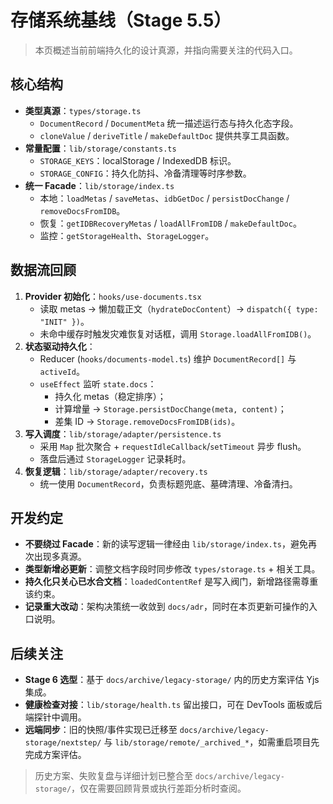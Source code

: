 # 存储系统基线（Stage 5.5）

> 本页概述当前前端持久化的设计真源，并指向需要关注的代码入口。

## 核心结构

- **类型真源**：`types/storage.ts`
  - `DocumentRecord` / `DocumentMeta` 统一描述运行态与持久化态字段。
  - `cloneValue` / `deriveTitle` / `makeDefaultDoc` 提供共享工具函数。
- **常量配置**：`lib/storage/constants.ts`
  - `STORAGE_KEYS`：localStorage / IndexedDB 标识。
  - `STORAGE_CONFIG`：持久化防抖、冷备清理等时序参数。
- **统一 Facade**：`lib/storage/index.ts`
  - 本地：`loadMetas` / `saveMetas`、`idbGetDoc` / `persistDocChange` / `removeDocsFromIDB`。
  - 恢复：`getIDBRecoveryMetas` / `loadAllFromIDB` / `makeDefaultDoc`。
  - 监控：`getStorageHealth`、`StorageLogger`。

## 数据流回顾

1. **Provider 初始化**：`hooks/use-documents.tsx`
   - 读取 metas → 懒加载正文（`hydrateDocContent`）→ `dispatch({ type: "INIT" })`。
   - 未命中缓存时触发灾难恢复对话框，调用 `Storage.loadAllFromIDB()`。
2. **状态驱动持久化**：
   - Reducer (`hooks/documents-model.ts`) 维护 `DocumentRecord[]` 与 `activeId`。
   - `useEffect` 监听 `state.docs`：
     - 持久化 metas（稳定排序）；
     - 计算增量 → `Storage.persistDocChange(meta, content)`；
     - 差集 ID → `Storage.removeDocsFromIDB(ids)`。
3. **写入调度**：`lib/storage/adapter/persistence.ts`
   - 采用 `Map` 批次聚合 + `requestIdleCallback`/`setTimeout` 异步 flush。
   - 落盘后通过 `StorageLogger` 记录耗时。
4. **恢复逻辑**：`lib/storage/adapter/recovery.ts`
   - 统一使用 `DocumentRecord`，负责标题兜底、墓碑清理、冷备清扫。

## 开发约定

- **不要绕过 Facade**：新的读写逻辑一律经由 `lib/storage/index.ts`，避免再次出现多真源。
- **类型新增必更新**：调整文档字段时同步修改 `types/storage.ts` + 相关工具。
- **持久化只关心已水合文档**：`loadedContentRef` 是写入阀门，新增路径需尊重该约束。
- **记录重大改动**：架构决策统一收敛到 `docs/adr`，同时在本页更新可操作的入口说明。

## 后续关注

- **Stage 6 选型**：基于 `docs/archive/legacy-storage/` 内的历史方案评估 Yjs 集成。
- **健康检查对接**：`lib/storage/health.ts` 留出接口，可在 DevTools 面板或后端探针中调用。
- **远端同步**：旧的快照/事件实现已迁移至 `docs/archive/legacy-storage/nextstep/` 与 `lib/storage/remote/_archived_*`，如需重启项目先完成方案评估。

> 历史方案、失败复盘与详细计划已整合至 `docs/archive/legacy-storage/`，仅在需要回顾背景或执行差距分析时查阅。
